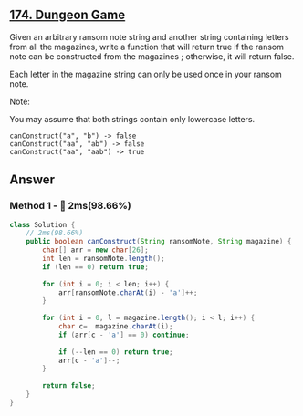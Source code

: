 ## [174. Dungeon Game](https://leetcode.com/problems/dungeon-game/)

Given an arbitrary ransom note string and another string containing letters from all the magazines, write a function that will return true if the ransom note can be constructed from the magazines ; otherwise, it will return false.

Each letter in the magazine string can only be used once in your ransom note.

Note:

You may assume that both strings contain only lowercase letters.
```
canConstruct("a", "b") -> false
canConstruct("aa", "ab") -> false
canConstruct("aa", "aab") -> true
```
## Answer
### Method 1 - :rocket: 2ms(98.66%)
```java
class Solution {
    // 2ms(98.66%)
    public boolean canConstruct(String ransomNote, String magazine) {
        char[] arr = new char[26];
        int len = ransomNote.length();
        if (len == 0) return true;
        
        for (int i = 0; i < len; i++) {
            arr[ransomNote.charAt(i) - 'a']++;
        }
        
        for (int i = 0, l = magazine.length(); i < l; i++) {
            char c=  magazine.charAt(i);
            if (arr[c - 'a'] == 0) continue;
            
            if (--len == 0) return true;
            arr[c - 'a']--;
        }
        
        return false;
    }
}
```
